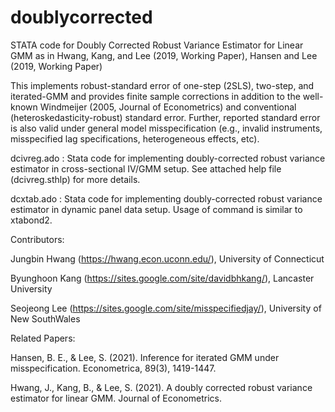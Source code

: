 # doublycorrected
STATA code for Doubly Corrected Robust Variance Estimator for Linear GMM as in Hwang, Kang, and Lee (2019, Working Paper), Hansen and Lee (2019, Working Paper)

This implements robust-standard error of one-step (2SLS), two-step, and iterated-GMM and provides finite sample corrections in addition to the well-known Windmeijer (2005, Journal of Econometrics) and conventional (heteroskedasticity-robust) standard error. Further, reported standard error is also valid under general model misspecification (e.g., invalid instruments, misspecified lag specifications, heterogeneous effects, etc).

dcivreg.ado : Stata code for implementing doubly-corrected robust variance estimator in cross-sectional IV/GMM setup. See attached help file (dcivreg.sthlp) for more details.

dcxtab.ado : Stata code for implementing doubly-corrected robust variance estimator in dynamic panel data setup. Usage of command is similar to xtabond2.

Contributors:

Jungbin Hwang (https://hwang.econ.uconn.edu/), University of Connecticut

Byunghoon Kang (https://sites.google.com/site/davidbhkang/), Lancaster University

Seojeong Lee (https://sites.google.com/site/misspecifiedjay/), University of New SouthWales

Related Papers:

Hansen, B. E., & Lee, S. (2021). Inference for iterated GMM under misspecification. Econometrica, 89(3), 1419-1447.

Hwang, J., Kang, B., & Lee, S. (2021). A doubly corrected robust variance estimator for linear GMM. Journal of Econometrics.
